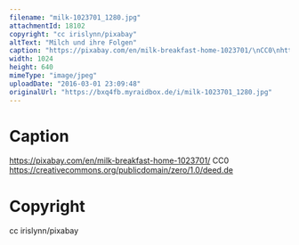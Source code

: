```yaml
---
filename: "milk-1023701_1280.jpg"
attachmentId: 18102
copyright: "cc irislynn/pixabay"
altText: "Milch und ihre Folgen"
caption: "https://pixabay.com/en/milk-breakfast-home-1023701/\nCC0\nhttps://creativecommons.org/publicdomain/zero/1.0/deed.de"
width: 1024
height: 640
mimeType: "image/jpeg"
uploadDate: "2016-03-01 23:09:48"
originalUrl: "https://bxq4fb.myraidbox.de/i/milk-1023701_1280.jpg"
---
```


# Caption

https://pixabay.com/en/milk-breakfast-home-1023701/
CC0
https://creativecommons.org/publicdomain/zero/1.0/deed.de

# Copyright

cc irislynn/pixabay
